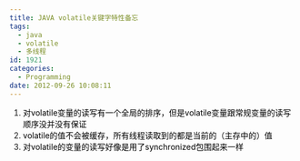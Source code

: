 ```yaml
---
title: JAVA volatile关键字特性备忘
tags:
  - java
  - volatile
  - 多线程
id: 1921
categories:
  - Programming
date: 2012-09-26 10:08:11
---
```


1.  <span style="color: #000000;">对volatile变量的读写有一个全局的排序，但是volatile变量跟常规变量的读写顺序没并没有保证</span>
2.  <span style="color: #000000;">volatile的值不会被缓存，所有线程读取到的都是当前的（主存中的）值</span>
3.  <span style="color: #000000;">对volatile的变量的读写好像是用了synchronized包围起来一样</span>